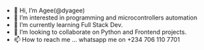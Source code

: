 - 👋 Hi, I’m Agee(@dyagee)
- 👀 I’m interested in programming and microcontrollers automation
- 🌱 I’m currently learning Full Stack Dev.
- 💞️ I’m looking to collaborate on Python and  Frontend projects.
- 📫 How to reach me ... whatsapp me on +234 706 110 7701

<!---
dyagee/dyagee is a ✨ special ✨ repository because its `README.md` (this file) appears on your GitHub profile.
You can click the Preview link to take a look at your changes.
--->
